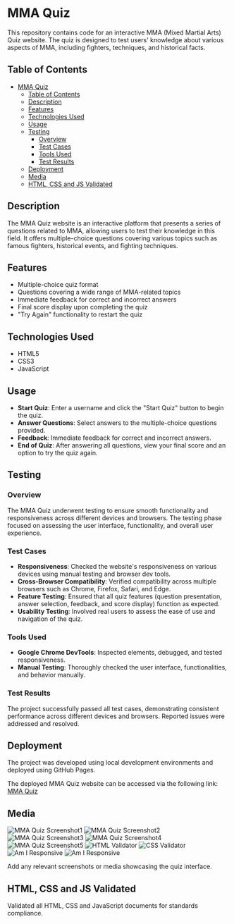 # MMA Quiz

This repository contains code for an interactive MMA (Mixed Martial Arts) Quiz website. The quiz is designed to test users' knowledge about various aspects of MMA, including fighters, techniques, and historical facts.

## Table of Contents

- [MMA Quiz](#mma-quiz)
  - [Table of Contents](#table-of-contents)
  - [Description](#description)
  - [Features](#features)
  - [Technologies Used](#technologies-used)
  - [Usage](#usage)
  - [Testing](#testing)
    - [Overview](#overview)
    - [Test Cases](#test-cases)
    - [Tools Used](#tools-used)
    - [Test Results](#test-results)
  - [Deployment](#deployment)
  - [Media](#media)
  - [HTML, CSS and JS Validated](#html-css-and-js-validated)

## Description

The MMA Quiz website is an interactive platform that presents a series of questions related to MMA, allowing users to test their knowledge in this field. It offers multiple-choice questions covering various topics such as famous fighters, historical events, and fighting techniques.

## Features

- Multiple-choice quiz format
- Questions covering a wide range of MMA-related topics
- Immediate feedback for correct and incorrect answers
- Final score display upon completing the quiz
- "Try Again" functionality to restart the quiz

## Technologies Used

- HTML5
- CSS3
- JavaScript

## Usage

- **Start Quiz**: Enter a username and click the "Start Quiz" button to begin the quiz.
- **Answer Questions**: Select answers to the multiple-choice questions provided.
- **Feedback**: Immediate feedback for correct and incorrect answers.
- **End of Quiz**: After answering all questions, view your final score and an option to try the quiz again.

## Testing

### Overview

The MMA Quiz underwent testing to ensure smooth functionality and responsiveness across different devices and browsers. The testing phase focused on assessing the user interface, functionality, and overall user experience.

### Test Cases

- **Responsiveness**: Checked the website's responsiveness on various devices using manual testing and browser dev tools.
- **Cross-Browser Compatibility**: Verified compatibility across multiple browsers such as Chrome, Firefox, Safari, and Edge.
- **Feature Testing**: Ensured that all quiz features (question presentation, answer selection, feedback, and score display) function as expected.
- **Usability Testing**: Involved real users to assess the ease of use and navigation of the quiz.

### Tools Used

- **Google Chrome DevTools**: Inspected elements, debugged, and tested responsiveness.
- **Manual Testing**: Thoroughly checked the user interface, functionalities, and behavior manually.

### Test Results

The project successfully passed all test cases, demonstrating consistent performance across different devices and browsers. Reported issues were addressed and resolved.

## Deployment

The project was developed using local development environments and deployed using GitHub Pages.

The deployed MMA Quiz website can be accessed via the following link: [MMA Quiz](https://yourusername.github.io/mma-quiz)

## Media

![MMA Quiz Screenshot1](assets/READMEimages/First.jpg)
![MMA Quiz Screenshot2](assets/READMEimages/second.jpg)
![MMA Quiz Screenshot3](assets/READMEimages/correct.jpg)
![MMA Quiz Screenshot4](assets/READMEimages/incorrect.jpg)
![MMA Quiz Screenshot5](assets/READMEimages/score.jpg)
![HTML Validator](assets/READMEimages/htmlvalid.jpg)
![CSS Validator](assets/READMEimages/cssvalid.jpg)
![Am I Responsive](assets/READMEimages/amiresponsive.jpg)
![Am I Responsive](assets/READMEimages/lighthouse.jpg)


Add any relevant screenshots or media showcasing the quiz interface.

## HTML, CSS and JS Validated

Validated all HTML, CSS and JavaScript documents for standards compliance.
